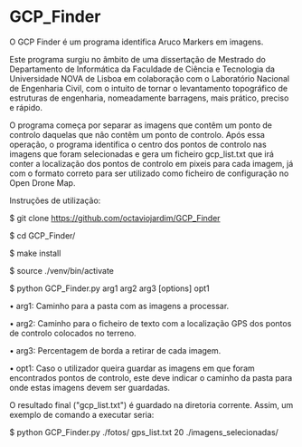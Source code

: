 # GCP_Finder 
O GCP Finder é um programa identifica Aruco Markers em imagens.

Este programa surgiu no âmbito de uma dissertação de Mestrado do Departamento de Informática da Faculdade de Ciência e Tecnologia da Universidade NOVA de Lisboa em colaboração com o Laboratório Nacional de Engenharia Civil, com o intuito de tornar o levantamento topográfico de estruturas de engenharia, nomeadamente barragens, mais prático, preciso e rápido.


O programa começa por separar as imagens que contêm um ponto de controlo daquelas que nâo contêm um ponto de controlo. Após essa operação, o programa 
identifica o centro dos pontos de controlo nas imagens que foram selecionadas e gera um ficheiro gcp_list.txt que irá conter a localização dos pontos de controlo em pixeis para cada imagem, já com o formato correto para ser utilizado como ficheiro de configuração no Open Drone Map.

Instruções de utilização:

$ git clone https://github.com/octaviojardim/GCP_Finder

$ cd GCP_Finder/

$ make install

$ source ./venv/bin/activate

$ python GCP_Finder.py arg1 arg2 arg3 [options] opt1

• arg1: Caminho para a pasta com as imagens a processar.

• arg2: Caminho para o ficheiro de texto com a localização GPS dos pontos de controlo
colocados no terreno.

• arg3: Percentagem de borda a retirar de cada imagem.

• opt1: Caso o utilizador queira guardar as imagens em que foram encontrados pontos
de controlo, este deve indicar o caminho da pasta para onde estas imagens devem
ser guardadas.

O resultado final ("gcp_list.txt") é guardado na diretoria corrente. Assim, um exemplo
de comando a executar seria:

$ python GCP_Finder.py ./fotos/ gps_list.txt 20 ./imagens_selecionadas/
